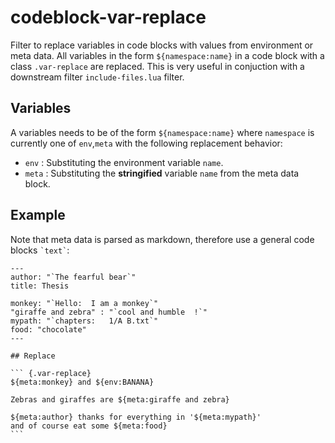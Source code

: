 # codeblock-var-replace

Filter to replace variables in code blocks with values from environment
or meta data. All variables in the form `${namespace:name}` in a code
block with a class `.var-replace` are replaced.
This is very useful in conjuction with a downstream filter `include-files.lua` filter.

## Variables

A variables needs to be of the form `${namespace:name}` where
`namespace` is currently one of `env`,`meta` with the following replacement behavior:

- `env` : Substituting the environment variable `name`.
- `meta` : Substituting the **stringified** variable `name` from the meta data block.

## Example

Note that meta data is parsed as markdown, therefore use a
general code blocks `` `text` ``:

    ---
    author: "`The fearful bear`"
    title: Thesis

    monkey: "`Hello:  I am a monkey`"
    "giraffe and zebra" : "`cool and humble  !`"
    mypath: "`chapters:   1/A B.txt`"
    food: "chocolate"
    ---

    ## Replace

    ``` {.var-replace}
    ${meta:monkey} and ${env:BANANA}

    Zebras and giraffes are ${meta:giraffe and zebra}

    ${meta:author} thanks for everything in '${meta:mypath}'
    and of course eat some ${meta:food}
    ```


